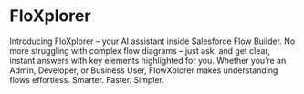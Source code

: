 # FloXplorer
Introducing FloXplorer – your AI assistant inside Salesforce Flow Builder. No more struggling with complex flow diagrams – just ask, and get clear, instant answers with key elements highlighted for you. Whether you’re an Admin, Developer, or Business User, FlowXplorer makes understanding flows effortless. Smarter. Faster. Simpler.
